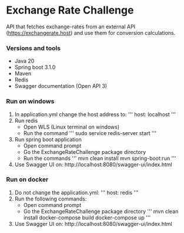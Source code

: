 # Exchange Rate Challenge

API that fetches exchange-rates from an external API (https://exchangerate.host) and use them for conversion calculations.

### Versions and tools

- Java 20
- Spring boot 3.1.0
- Maven
- Redis
- Swagger documentation (Open API 3)

### Run on windows

1. In application.yml change the host address to:
    '''
    host: localhost
    '''
2. Run redis
    - Open WLS (Linux terminal on windows)
    - Run the command
    '''
    sudo service redis-server start
    '''
3. Run spring boot application
    - Open command prompt
    - Go the ExchangeRateChallenge package directory
    - Run the commands
    '''
    mvn clean install
    mvn spring-boot:run
    '''
4. Use Swagger UI on: http://localhost:8080/swagger-ui/index.html

### Run on docker

1. Do not change the application.yml:
   '''
   host: redis
   '''
2. Run the following commands:
   - Open command prompt
   - Go the ExchangeRateChallenge package directory
   '''
   mvn clean install
   docker-compose build
   docker-compose up
   '''
3. Use Swagger UI on: http://localhost:8080/swagger-ui/index.html